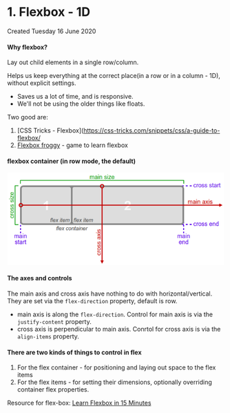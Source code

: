 # 1. Flexbox - 1D
Created Tuesday 16 June 2020

#### Why flexbox?
Lay out child elements in a single row/column.

Helps us keep everything at the correct place(in a row or in a column - 1D), without explicit settings.

- Saves us a lot of time, and is responsive.
- We'll not be using the older things like floats.

Two good are:
1. [CSS Tricks - Flexbox](https://css-tricks.com/snippets/css/a-guide-to-flexbox/
2. [Flexbox froggy](https://flexboxfroggy.com/) - game to learn flexbox

#### flexbox container (in row mode, the default)
![](/assets/1_Flexbox_-_1D-image-1.png)

#### The axes and controls
The main axis and cross axis have nothing to do with horizontal/vertical.
They are set via the `flex-direction` property, default is row.

- main axis is along the `flex-direction`. Control for main axis is via the `justify-content` property.
- cross axis is perpendicular to main axis. Conrtol for cross axis is via the `align-items` property.

#### There are two kinds of things to control in flex
1. For the flex container - for positioning and laying out space to the flex items
2. For the flex items - for setting their dimensions, optionally overriding container flex properties.

Resource for flex-box: [Learn Flexbox in 15 Minutes](https://youtu.be/fYq5PXgSsbE)
